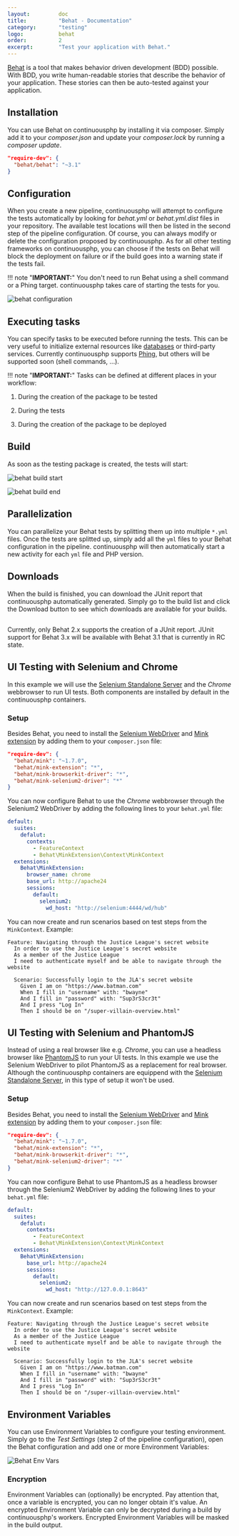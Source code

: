 ```yaml
---
layout:         doc
title:          "Behat - Documentation"
category:       "testing"
logo:           behat
order:          2
excerpt:        "Test your application with Behat."
---
```


[Behat](http://docs.behat.org/) is a tool that makes behavior driven development (BDD) possible. With BDD, you write human-readable stories that describe the behavior of your application. These stories can then be auto-tested against your application.

## Installation
You can use Behat on continuousphp by installing it via composer. Simply add it to your *composer.json* and update your *composer.lock* by running a *composer update*.

```json
"require-dev": {
  "behat/behat": "~3.1"
}
```

## Configuration
When you create a new pipeline, continuousphp will attempt to configure the tests automatically by looking for *behat.yml* or *behat.yml.dist* files in your repository. The available test locations will then be listed in the second step of the pipeline configuration. Of course, you can always modify or delete the configuration proposed by continuousphp.
As for all other testing frameworks on continuousphp, you can choose if the tests on Behat will block the deployment on failure or if the build goes into a warning state if the tests fail.

!!! note "**IMPORTANT:**" 
    You don't need to run Behat using a shell command or a Phing target. continuousphp takes care of starting the tests for you.

![behat configuration](/assets/doc/testing/behat/configuration.png)

## Executing tasks

You can specify tasks to be executed before running the tests. This can be very useful to initialize external resources like [databases](/documentation/databases) or third-party services. Currently continuousphp supports [Phing](https://www.phing.info/), but others will be supported soon (shell commands, ...).

!!! note "**IMPORTANT:**" 
    Tasks can be defined at different places in your workflow:

1. During the creation of the package to be tested

2. During the tests

3. During the creation of the package to be deployed

## Build

As soon as the testing package is created, the tests will start:

![behat build start](/assets/doc/testing/behat/build-start.png)

![behat build end](/assets/doc/testing/behat/build-end.png)

## Parallelization

You can parallelize your Behat tests by splitting them up into multiple `*.yml` files. Once the tests are splitted up,
simply add all the `yml` files to your Behat configuration in the pipeline. continuousphp will then automatically start a
new activity for each `yml` file and PHP version.

## Downloads

When the build is finished, you can download the JUnit report that continuousphp automatically generated. Simply go to the build list and click the Download button to see which downloads are available for your builds.

<div class="row panel callout warning clearfix">
  <h2 class="left"><i class="fa fa-exclamation-triangle"></i></h2>
  Currently, only Behat 2.x supports the creation of a JUnit report. JUnit support for Behat 3.x will be available with Behat 3.1 that is currently in RC state.
</div>

## UI Testing with Selenium and Chrome

In this example we will use the [Selenium Standalone Server](/documentation/browser-ui-testing/selenium-server/) and the
*Chrome* webbrowser to run UI tests. Both components are installed by default in the continuousphp containers.

### Setup
Besides Behat, you need to install the [Selenium WebDriver](http://mink.behat.org/en/latest/drivers/selenium2.html) and [Mink extension](http://mink.behat.org/en/latest/at-a-glance.html) by adding them to your `composer.json` file:
 
```json
"require-dev": {
  "behat/mink": "~1.7.0",
  "behat/mink-extension": "*",
  "behat/mink-browserkit-driver": "*",
  "behat/mink-selenium2-driver": "*"
}
```

You can now configure Behat to use the *Chrome* webbrowser through the Selenium2 WebDriver by adding the
following lines to your `behat.yml` file:
 
```yaml
default:
  suites:
    defalut:
      contexts:
        - FeatureContext
        - Behat\MinkExtension\Context\MinkContext
  extensions:
    Behat\MinkExtension:
      browser_name: chrome
      base_url: http://apache24
      sessions:
        default:
          selenium2:
            wd_host: "http://selenium:4444/wd/hub"
```

You can now create and run scenarios based on test steps from the `MinkContext`. Example:

```
Feature: Navigating through the Justice League's secret website
  In order to use the Justice League's secret website
  As a member of the Justice League
  I need to authenticate myself and be able to navigate through the website

  Scenario: Successfully login to the JLA's secret website
    Given I am on "https://www.batman.com"
    When I fill in "username" with: "bwayne"
    And I fill in "password" with: "Sup3rS3cr3t"
    And I press "Log In"
    Then I should be on "/super-villain-overview.html"
```

## UI Testing with Selenium and PhantomJS

Instead of using a real browser like e.g. *Chrome*, you can use a headless browser like
[PhantomJS](/documentation/browser-ui-testing/phantomjs/) to run your UI tests. In this example we use the Selenium WebDriver
to pilot PhantomJS as a replacement for real browser. Although the continuousphp containers are equippend with the
[Selenium Standalone Server](/documentation/browser-ui-testing/selenium-server/), in this type of setup it won't be used.

### Setup
Besides Behat, you need to install the [Selenium WebDriver](http://mink.behat.org/en/latest/drivers/selenium2.html) and [Mink extension](http://mink.behat.org/en/latest/at-a-glance.html) by adding them to your `composer.json` file:
 
```json
"require-dev": {
  "behat/mink": "~1.7.0",
  "behat/mink-extension": "*",
  "behat/mink-browserkit-driver": "*",
  "behat/mink-selenium2-driver": "*"
}
```
 
You can now configure Behat to use PhantomJS as a headless browser through the Selenium2 WebDriver by adding the
following lines to your `behat.yml` file:
 
```yaml
default:
  suites:
    defalut:
      contexts:
        - FeatureContext
        - Behat\MinkExtension\Context\MinkContext
  extensions:
    Behat\MinkExtension:
      base_url: http://apache24
      sessions:
        default:
          selenium2:
            wd_host: "http://127.0.0.1:8643"
```

You can now create and run scenarios based on test steps from the `MinkContext`. Example:

```
Feature: Navigating through the Justice League's secret website
  In order to use the Justice League's secret website
  As a member of the Justice League
  I need to authenticate myself and be able to navigate through the website

  Scenario: Successfully login to the JLA's secret website
    Given I am on "https://www.batman.com"
    When I fill in "username" with: "bwayne"
    And I fill in "password" with: "Sup3rS3cr3t"
    And I press "Log In"
    Then I should be on "/super-villain-overview.html"
```

## Environment Variables

You can use Environment Variables to configure your testing environment. Simply go to the *Test Settings* (step 2
of the pipeline configuration), open the Behat configuration and add one or more Environment Variables:

![Behat Env Vars](/assets/doc/testing/behat/env-vars.png)

### Encryption

Environment Variables can (optionally) be encrypted. Pay attention that, once a variable is encrypted, you can no longer obtain
it's value. An encrypted Environment Variable can only be decrypted during a build by continuousphp's workers. Encrypted
Environment Variables will be masked in the build output.